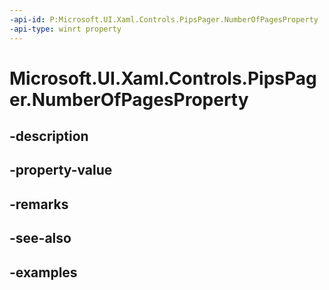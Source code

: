 ```yaml
---
-api-id: P:Microsoft.UI.Xaml.Controls.PipsPager.NumberOfPagesProperty
-api-type: winrt property
---
```


# Microsoft.UI.Xaml.Controls.PipsPager.NumberOfPagesProperty

<!--
public static Windows.UI.Xaml.DependencyProperty NumberOfPagesProperty { get; }
-->


## -description

## -property-value

## -remarks

## -see-also

## -examples


